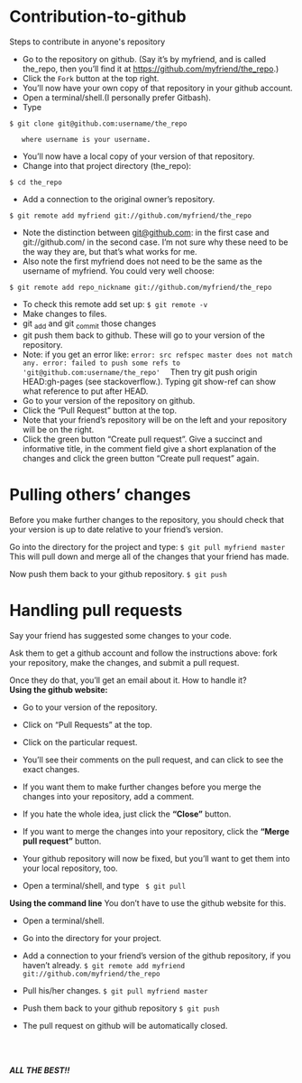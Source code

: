 # Contribution-to-github
Steps to contribute in anyone's repository

- Go to the repository on github. (Say it’s by myfriend, and is called the_repo, then you’ll find it at https://github.com/myfriend/the_repo.) <br />
- Click the `Fork` button at the top right.
- You’ll now have your own copy of that repository in your github account.
- Open a terminal/shell.(I personally prefer Gitbash).
- Type
````
$ git clone git@github.com:username/the_repo
````
       where username is your username.
- You’ll now have a local copy of your version of that repository.
- Change into that project directory (the_repo):
````
$ cd the_repo 
````
- Add a connection to the original owner’s repository.
```
$ git remote add myfriend git://github.com/myfriend/the_repo
```
- Note the distinction between git@github.com: in the first case and git://github.com/ in the second case. I’m not sure why these need to be the way they are, but that’s what works for me.
- Also note the first myfriend does not need to be the same as the username of myfriend. You could very well choose:
```
$ git remote add repo_nickname git://github.com/myfriend/the_repo
```
- To check this remote add set up:
``
$ git remote -v ``
- Make changes to files.
- git <sub>add</sub> and git <sub>commit</sub> those changes
- git push them back to github. These will go to your version of the repository.
- Note: if you get an error like:
``error: src refspec master does not match any.
error: failed to push some refs to 'git@github.com:username/the_repo' 
``
Then try git push origin HEAD:gh-pages (see stackoverflow.). Typing git show-ref can show what reference to put after HEAD.
- Go to your version of the repository on github.
- Click the “Pull Request” button at the top.
- Note that your friend’s repository will be on the left and your repository will be on the right.
- Click the green button “Create pull request”. Give a succinct and informative title, in the comment field give a short explanation of the changes and click the green button “Create pull request” again.
# Pulling others’ changes
Before you make further changes to the repository, you should check that your version is up to date relative to your friend’s version.

Go into the directory for the project and type:
``$ git pull myfriend master``
This will pull down and merge all of the changes that your friend has made.

Now push them back to your github repository.
``$ git push``

# Handling pull requests
Say your friend has suggested some changes to your code.

Ask them to get a github account and follow the instructions above: fork your repository, make the changes, and submit a pull request.<br />

Once they do that, you’ll get an email about it. How to handle it?<br />
<b>Using the github website:</b>
- Go to your version of the repository.

- Click on “Pull Requests” at the top.

- Click on the particular request.

- You’ll see their comments on the pull request, and can click to see the exact changes.

- If you want them to make further changes before you merge the changes into your repository, add a comment.

- If you hate the whole idea, just click the <b>“Close”</b> button.

- If you want to merge the changes into your repository, click the <b>“Merge pull request”</b> button.

- Your github repository will now be fixed, but you’ll want to get them into your local repository, too.

- Open a terminal/shell, and type
`` $ git pull``

<b>Using the command line</b>
You don’t have to use the github website for this.

- Open a terminal/shell.<br />

- Go into the directory for your project.<br />

- Add a connection to your friend’s version of the github repository, if you haven’t already.
`` $ git remote add myfriend git://github.com/myfriend/the_repo ``
- Pull his/her changes.
`` $ git pull myfriend master ``
- Push them back to your github repository
`` $ git push ``
- The pull request on github will be automatically closed.
<br />
<br />

<b><i> ALL THE BEST!! </b></i>
